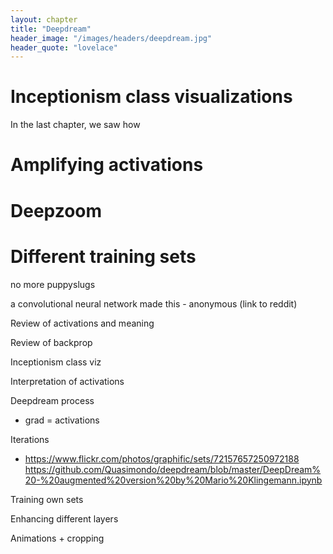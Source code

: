 ```yaml
---
layout: chapter
title: "Deepdream"
header_image: "/images/headers/deepdream.jpg"
header_quote: "lovelace"
---
```


# Inceptionism class visualizations

In the last chapter, we saw how 

# Amplifying activations


# Deepzoom


# Different training sets

no more puppyslugs


a convolutional neural network made this - anonymous (link to reddit)


Review of activations and meaning

Review of backprop

Inceptionism class viz

Interpretation of activations

Deepdream process
 - grad = activations

Iterations
 - https://www.flickr.com/photos/graphific/sets/72157657250972188
https://github.com/Quasimondo/deepdream/blob/master/DeepDream%20-%20augmented%20version%20by%20Mario%20Klingemann.ipynb

Training own sets


Enhancing different layers

Animations + cropping





